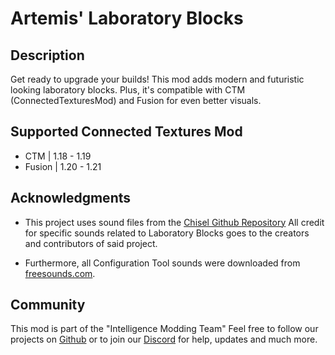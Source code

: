 # Artemis' Laboratory Blocks

## Description
Get ready to upgrade your builds! This mod adds modern and futuristic looking laboratory blocks. Plus, it's compatible with CTM (ConnectedTexturesMod) and Fusion for even better visuals.

## Supported Connected Textures Mod
* CTM | 1.18 - 1.19
* Fusion | 1.20 - 1.21

## Acknowledgments
* This project uses sound files from the [Chisel Github Repository](https://github.com/Chisel-Team/Chisel)
All credit for specific sounds related to Laboratory Blocks goes to the creators and contributors of said project.

* Furthermore, all Configuration Tool sounds were downloaded from [freesounds.com](https://freesound.org/people/FALCONS_SHADOW/sounds/408482/).

## Community
This mod is part of the "Intelligence Modding Team"
Feel free to follow our projects on [Github](https://github.com/IntelligenceModding) or to join our [Discord](https://discord.intelligence-modding.de/) for help, updates and much more.


